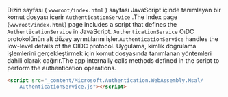 <span data-ttu-id="3a163-101">Dizin sayfası ( `wwwroot/index.html` ) sayfası JavaScript içinde tanımlayan bir komut dosyası içerir `AuthenticationService` .</span><span class="sxs-lookup"><span data-stu-id="3a163-101">The Index page (`wwwroot/index.html`) page includes a script that defines the `AuthenticationService` in JavaScript.</span></span> <span data-ttu-id="3a163-102">`AuthenticationService` OıDC protokolünün alt düzey ayrıntılarını işler.</span><span class="sxs-lookup"><span data-stu-id="3a163-102">`AuthenticationService` handles the low-level details of the OIDC protocol.</span></span> <span data-ttu-id="3a163-103">Uygulama, kimlik doğrulama işlemlerini gerçekleştirmek için komut dosyasında tanımlanan yöntemleri dahili olarak çağırır.</span><span class="sxs-lookup"><span data-stu-id="3a163-103">The app internally calls methods defined in the script to perform the authentication operations.</span></span>

```html
<script src="_content/Microsoft.Authentication.WebAssembly.Msal/
    AuthenticationService.js"></script>
```
